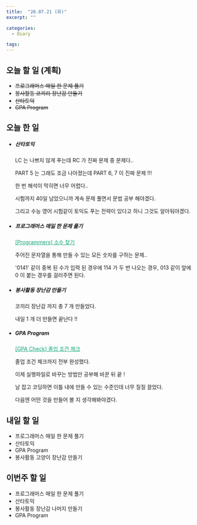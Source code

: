```yaml
---
title:  "20.07.21 (화)"
excerpt: ""

categories:
  - Diary

tags:
---
```


## 오늘 할 일 (계획)

- ~~프로그래머스 매일 한 문제 풀기~~
- ~~봉사활동 코끼리 장난감 만들기~~
- ~~산타토익~~
- ~~GPA Program~~

## 오늘 한 일

- ##### 산타토익

  LC 는 나쁘지 않게 푸는데 RC 가 진짜 문제 중 문제다..

  PART 5 는 그래도 조금 나아졌는데 PART 6, 7 이 진짜 문제 !!!

  한 번 해석이 막히면 너무 어렵다..

  시험까지 40일 남았으니까 계속 문제 풀면서 문법 공부 해야겠다.

  그리고 수능 영어 시험같이 토익도 푸는 전략이 있다고 하니 그것도 알아둬야겠다.

- ##### 프로그래머스 매일 한 문제 풀기

  <a href="https://nam-ki-bok.github.io/quiz/Quiz_FindPrime/" style="color:#0FA678">[Programmers] 소수 찾기</a>

  주어진 문자열을 통해 만들 수 있는 모든 숫자를 구하는 문제..

  '0141' 같이 중복 된 수가 입력 된 경우에 114 가 두 번 나오는 경우, 013 같이 앞에 0 이 붙는 경우를 걸러주면 된다.

- ##### 봉사활동 장난감 만들기

  코끼리 장난감 까지 총 7 개 만들었다.

  내일 1 개 더 만들면 끝난다 !!

- ##### GPA Program

  <a href="https://nam-ki-bok.github.io/gpa_check/GPA_11/" style="color:#0FA678">[GPA Check] 졸업 조건 체크</a>

  졸업 조건 체크까지 전부 완성했다.

  이제 실행파일로 바꾸는 방법만 공부해 바꾼 뒤 끝 !

  날 잡고 코딩하면 이틀 내에 만들 수 있는 수준인데 너무 질질 끌었다.

  다음엔 어떤 것을 만들어 볼 지 생각해봐야겠다.


## 내일 할 일

- 프로그래머스 매일 한 문제 풀기
- 산타토익
- GPA Program
- 봉사활동 고양이 장난감 만들기

## 이번주 할 일

- 프로그래머스 매일 한 문제 풀기
- 산타토익
- 봉사활동 장난감 나머지 만들기
- GPA Program

